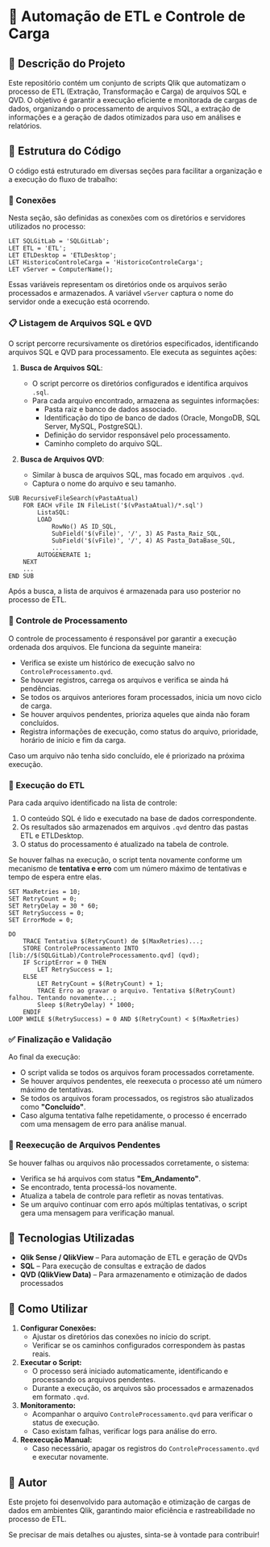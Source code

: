 # 📌 Automação de ETL e Controle de Carga

## 📜 Descrição do Projeto
Este repositório contém um conjunto de scripts Qlik que automatizam o processo de ETL (Extração, Transformação e Carga) de arquivos SQL e QVD. O objetivo é garantir a execução eficiente e monitorada de cargas de dados, organizando o processamento de arquivos SQL, a extração de informações e a geração de dados otimizados para uso em análises e relatórios.

## 📂 Estrutura do Código
O código está estruturado em diversas seções para facilitar a organização e a execução do fluxo de trabalho:

### 📁 Conexões
Nesta seção, são definidas as conexões com os diretórios e servidores utilizados no processo:
```qlik
LET SQLGitLab = 'SQLGitLab';
LET ETL = 'ETL';
LET ETLDesktop = 'ETLDesktop';
LET HistoricoControleCarga = 'HistoricoControleCarga';
LET vServer = ComputerName();
```
Essas variáveis representam os diretórios onde os arquivos serão processados e armazenados. A variável `vServer` captura o nome do servidor onde a execução está ocorrendo.

### 📋 Listagem de Arquivos SQL e QVD
O script percorre recursivamente os diretórios especificados, identificando arquivos SQL e QVD para processamento. Ele executa as seguintes ações:

1. **Busca de Arquivos SQL**:
   - O script percorre os diretórios configurados e identifica arquivos `.sql`.
   - Para cada arquivo encontrado, armazena as seguintes informações:
     - Pasta raiz e banco de dados associado.
     - Identificação do tipo de banco de dados (Oracle, MongoDB, SQL Server, MySQL, PostgreSQL).
     - Definição do servidor responsável pelo processamento.
     - Caminho completo do arquivo SQL.

2. **Busca de Arquivos QVD**:
   - Similar à busca de arquivos SQL, mas focado em arquivos `.qvd`.
   - Captura o nome do arquivo e seu tamanho.

```qlik
SUB RecursiveFileSearch(vPastaAtual)
    FOR EACH vFile IN FileList('$(vPastaAtual)/*.sql')
        ListaSQL:
        LOAD
            RowNo() AS ID_SQL,
            SubField('$(vFile)', '/', 3) AS Pasta_Raiz_SQL, 
            SubField('$(vFile)', '/', 4) AS Pasta_DataBase_SQL,              
            ...
        AUTOGENERATE 1;
    NEXT
    ...
END SUB
```
Após a busca, a lista de arquivos é armazenada para uso posterior no processo de ETL.

### 🔄 Controle de Processamento
O controle de processamento é responsável por garantir a execução ordenada dos arquivos. Ele funciona da seguinte maneira:
- Verifica se existe um histórico de execução salvo no `ControleProcessamento.qvd`.
- Se houver registros, carrega os arquivos e verifica se ainda há pendências.
- Se todos os arquivos anteriores foram processados, inicia um novo ciclo de carga.
- Se houver arquivos pendentes, prioriza aqueles que ainda não foram concluídos.
- Registra informações de execução, como status do arquivo, prioridade, horário de início e fim da carga.

Caso um arquivo não tenha sido concluído, ele é priorizado na próxima execução.

### 🚀 Execução do ETL
Para cada arquivo identificado na lista de controle:
1. O conteúdo SQL é lido e executado na base de dados correspondente.
2. Os resultados são armazenados em arquivos `.qvd` dentro das pastas ETL e ETLDesktop.
3. O status do processamento é atualizado na tabela de controle.

Se houver falhas na execução, o script tenta novamente conforme um mecanismo de **tentativa e erro** com um número máximo de tentativas e tempo de espera entre elas.

```qlik
SET MaxRetries = 10;
SET RetryCount = 0;
SET RetryDelay = 30 * 60;
SET RetrySuccess = 0;
SET ErrorMode = 0;

DO
    TRACE Tentativa $(RetryCount) de $(MaxRetries)...;
    STORE ControleProcessamento INTO [lib://$(SQLGitLab)/ControleProcessamento.qvd] (qvd);
    IF ScriptError = 0 THEN
        LET RetrySuccess = 1;
    ELSE
        LET RetryCount = $(RetryCount) + 1;
        TRACE Erro ao gravar o arquivo. Tentativa $(RetryCount) falhou. Tentando novamente...;
        Sleep $(RetryDelay) * 1000;
    ENDIF
LOOP WHILE $(RetrySuccess) = 0 AND $(RetryCount) < $(MaxRetries)
```

### ✅ Finalização e Validação
Ao final da execução:
- O script valida se todos os arquivos foram processados corretamente.
- Se houver arquivos pendentes, ele reexecuta o processo até um número máximo de tentativas.
- Se todos os arquivos foram processados, os registros são atualizados como **"Concluído"**.
- Caso alguma tentativa falhe repetidamente, o processo é encerrado com uma mensagem de erro para análise manual.

### 🔄 Reexecução de Arquivos Pendentes
Se houver falhas ou arquivos não processados corretamente, o sistema:
- Verifica se há arquivos com status **"Em_Andamento"**.
- Se encontrado, tenta processá-los novamente.
- Atualiza a tabela de controle para refletir as novas tentativas.
- Se um arquivo continuar com erro após múltiplas tentativas, o script gera uma mensagem para verificação manual.

## 📌 Tecnologias Utilizadas
- **Qlik Sense / QlikView** – Para automação de ETL e geração de QVDs
- **SQL** – Para execução de consultas e extração de dados
- **QVD (QlikView Data)** – Para armazenamento e otimização de dados processados

## 📌 Como Utilizar
1. **Configurar Conexões:**
   - Ajustar os diretórios das conexões no início do script.
   - Verificar se os caminhos configurados correspondem às pastas reais.
2. **Executar o Script:**
   - O processo será iniciado automaticamente, identificando e processando os arquivos pendentes.
   - Durante a execução, os arquivos são processados e armazenados em formato `.qvd`.
3. **Monitoramento:**
   - Acompanhar o arquivo `ControleProcessamento.qvd` para verificar o status de execução.
   - Caso existam falhas, verificar logs para análise do erro.
4. **Reexecução Manual:**
   - Caso necessário, apagar os registros do `ControleProcessamento.qvd` e executar novamente.

## 📌 Autor
Este projeto foi desenvolvido para automação e otimização de cargas de dados em ambientes Qlik, garantindo maior eficiência e rastreabilidade no processo de ETL.

Se precisar de mais detalhes ou ajustes, sinta-se à vontade para contribuir!

